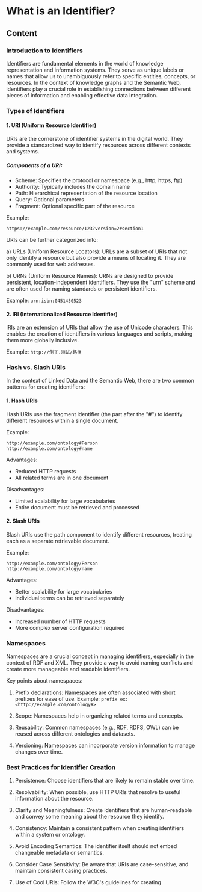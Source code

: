 # What is an Identifier?

## Content

### Introduction to Identifiers

Identifiers are fundamental elements in the world of knowledge representation and information systems. They serve as unique labels or names that allow us to unambiguously refer to specific entities, concepts, or resources. In the context of knowledge graphs and the Semantic Web, identifiers play a crucial role in establishing connections between different pieces of information and enabling effective data integration.

### Types of Identifiers

#### 1. URI (Uniform Resource Identifier)

URIs are the cornerstone of identifier systems in the digital world. They provide a standardized way to identify resources across different contexts and systems.

##### Components of a URI:
- Scheme: Specifies the protocol or namespace (e.g., http, https, ftp)
- Authority: Typically includes the domain name
- Path: Hierarchical representation of the resource location
- Query: Optional parameters
- Fragment: Optional specific part of the resource

Example:
```
https://example.com/resource/123?version=2#section1
```

URIs can be further categorized into:

a) URLs (Uniform Resource Locators):
URLs are a subset of URIs that not only identify a resource but also provide a means of locating it. They are commonly used for web addresses.

b) URNs (Uniform Resource Names):
URNs are designed to provide persistent, location-independent identifiers. They use the "urn" scheme and are often used for naming standards or persistent identifiers.

Example: `urn:isbn:0451450523`

#### 2. IRI (Internationalized Resource Identifier)

IRIs are an extension of URIs that allow the use of Unicode characters. This enables the creation of identifiers in various languages and scripts, making them more globally inclusive.

Example: `http://例子.测试/路径`

### Hash vs. Slash URIs

In the context of Linked Data and the Semantic Web, there are two common patterns for creating identifiers:

#### 1. Hash URIs

Hash URIs use the fragment identifier (the part after the "#") to identify different resources within a single document.

Example:
```
http://example.com/ontology#Person
http://example.com/ontology#name
```

Advantages:
- Reduced HTTP requests
- All related terms are in one document

Disadvantages:
- Limited scalability for large vocabularies
- Entire document must be retrieved and processed

#### 2. Slash URIs

Slash URIs use the path component to identify different resources, treating each as a separate retrievable document.

Example:
```
http://example.com/ontology/Person
http://example.com/ontology/name
```

Advantages:
- Better scalability for large vocabularies
- Individual terms can be retrieved separately

Disadvantages:
- Increased number of HTTP requests
- More complex server configuration required

### Namespaces

Namespaces are a crucial concept in managing identifiers, especially in the context of RDF and XML. They provide a way to avoid naming conflicts and create more manageable and readable identifiers.

Key points about namespaces:

1. Prefix declarations: Namespaces are often associated with short prefixes for ease of use.
   Example: `prefix ex: <http://example.com/ontology#>`

2. Scope: Namespaces help in organizing related terms and concepts.

3. Reusability: Common namespaces (e.g., RDF, RDFS, OWL) can be reused across different ontologies and datasets.

4. Versioning: Namespaces can incorporate version information to manage changes over time.

### Best Practices for Identifier Creation

1. Persistence: Choose identifiers that are likely to remain stable over time.

2. Resolvability: When possible, use HTTP URIs that resolve to useful information about the resource.

3. Clarity and Meaningfulness: Create identifiers that are human-readable and convey some meaning about the resource they identify.

4. Consistency: Maintain a consistent pattern when creating identifiers within a system or ontology.

5. Avoid Encoding Semantics: The identifier itself should not embed changeable metadata or semantics.

6. Consider Case Sensitivity: Be aware that URIs are case-sensitive, and maintain consistent casing practices.

7. Use of Cool URIs: Follow the W3C's guidelines for creating